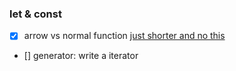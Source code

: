 ### let & const
- [x] arrow vs normal function
   [just shorter and no this](https://developer.mozilla.org/en-US/docs/Web/JavaScript/Reference/Functions/Arrow_functions)

- [] generator: write a iterator
   

